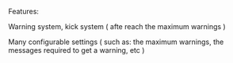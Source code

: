 Features:

Warning system, kick system ( afte reach the maximum warnings )

Many configurable settings ( such as: the maximum warnings, the messages required to get a warning, etc )
